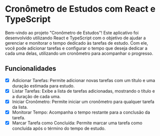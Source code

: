 # Cronômetro de Estudos com React e TypeScript

Bem-vindo ao projeto "Cronômetro de Estudos"! Este aplicativo foi desenvolvido utilizando React e TypeScript com o objetivo de ajudar a gerenciar e monitorar o tempo dedicado às tarefas de estudo. Com ele, você pode adicionar tarefas e configurar o tempo que deseja dedicar a cada uma delas, utilizando um cronômetro para acompanhar o progresso.

## Funcionalidades
- [x] Adicionar Tarefas: Permite adicionar novas tarefas com um título e uma duração estimada para estudo.
- [x] Listar Tarefas: Exibe a lista de tarefas adicionadas, mostrando o título e a duração de cada uma.
- [x] Iniciar Cronômetro: Permite iniciar um cronômetro para qualquer tarefa da lista.
- [x] Monitorar Tempo: Acompanha o tempo restante para a conclusão da tarefa.
- [x] Marcar Tarefa como Concluída: Permite marcar uma tarefa como concluída após o término do tempo de estudo.
